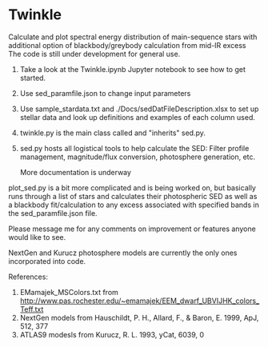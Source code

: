 # Twinkle
Calculate and plot spectral energy distribution of main-sequence stars with additional option of blackbody/greybody calculation from mid-IR excess
The code is still under development for general use.

1) Take a look at the Twinkle.ipynb Jupyter notebook to see how to get started.
2) Use sed_paramfile.json to change input parameters
3) Use sample_stardata.txt and ./Docs/sedDatFileDescription.xlsx to set up stellar data and look up definitions and examples of each column used.
4) twinkle.py is the main class called and "inherits" sed.py.

5) sed.py hosts all logistical tools to help calculate the SED: Filter profile management, magnitude/flux conversion,  photosphere generation, etc.

   More documentation is underway


plot_sed.py is a bit more complicated and is being worked on, but basically runs through a list of stars and calculates their photospheric SED as well as a blackbody fit/calculation to any excess associated with specified bands in the sed_paramfile.json file.



Please message me for any comments on improvement or features anyone would like to see.

NextGen and Kurucz photosphere models are currently the only ones incorporated into code. 

References:

1. EMamajek_MSColors.txt from http://www.pas.rochester.edu/~emamajek/EEM_dwarf_UBVIJHK_colors_Teff.txt
2. NextGen models from Hauschildt, P. H., Allard, F., & Baron, E. 1999, ApJ, 512, 377
3. ATLAS9 modesls from Kurucz, R. L. 1993, yCat, 6039, 0


